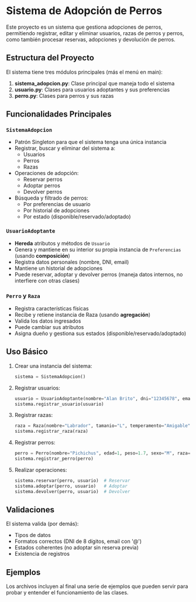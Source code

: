 # Sistema de Adopción de Perros

Este proyecto es un sistema que gestiona adopciones de perros, permitiendo registrar, editar y eliminar usuarios, razas de perros y perros, como también procesar reservas, adopciones y devolución de perros.

## Estructura del Proyecto

El sistema tiene tres módulos principales (más el menú en main):

1. **sistema_adopcion.py**: Clase principal que maneja todo el sistema
2. **usuario.py**: Clases para usuarios adoptantes y sus preferencias
3. **perro.py**: Clases para perros y sus razas

## Funcionalidades Principales

### `SistemaAdopcion`
- Patrón Singleton para que el sistema tenga una única instancia
- Registrar, buscar y eliminar del sistema a:
  - Usuarios
  - Perros
  - Razas
- Operaciones de adopción:
  - Reservar perros
  - Adoptar perros
  - Devolver perros
- Búsqueda y filtrado de perros:
  - Por preferencias de usuario
  - Por historial de adopciones
  - Por estado (disponible/reservado/adoptado)

### `UsuarioAdoptante`
- **Hereda** atributos y métodos de `Usuario`
- Genera y mantiene en su interior su propia instancia de `Preferencias` (usando **composición**)
- Registra datos personales (nombre, DNI, email)
- Mantiene un historial de adopciones
- Puede reservar, adoptar y devolver perros (maneja datos internos, no interfiere con otras clases)

### `Perro` y `Raza`
- Registra características físicas
- Recibe y retiene instancia de Raza (usando **agregación**)
- Valida los datos ingresados
- Puede cambiar sus atributos
- Asigna dueño y gestiona sus estados (disponible/reservado/adoptado)

## Uso Básico

1. Crear una instancia del sistema:
   ```python
   sistema = SistemaAdopcion()
   ```

2. Registrar usuarios:
   ```python
   usuario = UsuarioAdoptante(nombre="Alan Brito", dni="12345678", email="dealu@minio.com")
   sistema.registrar_usuario(usuario)
   ```

3. Registrar razas:
   ```python
   raza = Raza(nombre="Labrador", tamanio="L", temperamento="Amigable")
   sistema.registrar_raza(raza)
   ```

4. Registrar perros:
   ```python
   perro = Perro(nombre="Pichichus", edad=1, peso=1.7, sexo="M", raza=raza, vacunado=True, discapacitado=False)
   sistema.registrar_perro(perro)
   ```

5. Realizar operaciones:
   ```python
   sistema.reservar(perro, usuario)  # Reservar
   sistema.adoptar(perro, usuario)   # Adoptar
   sistema.devolver(perro, usuario)  # Devolver
   ```

## Validaciones

El sistema valida (por demás):
- Tipos de datos
- Formatos correctos (DNI de 8 dígitos, email con '@')
- Estados coherentes (no adoptar sin reserva previa)
- Existencia de registros

## Ejemplos

Los archivos incluyen al final una serie de ejemplos que pueden servir para probar y entender el funcionamiento de las clases.
